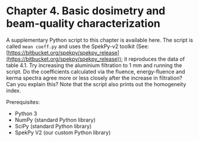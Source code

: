 # Chapter 4. Basic dosimetry and beam-quality characterization

A supplementary Python script to this chapter is available here. The script is
called `mean coeff.py` and uses the SpekPy-v2 toolkit (See: [https://bitbucket.org/spekpy/spekpy_release](https://bitbucket.org/spekpy/spekpy_release)); it reproduces the data
of table 4.1. Try increasing the aluminium filtration to 1 mm and running
the script. Do the coefficients calculated via the fluence, energy-fluence and
kerma spectra agree more or less closely after the increase in filtration? Can
you explain this? Note that the script also prints out the homogeneity index.

Prerequisites:

* Python 3
* NumPy (standard Python library)
* SciPy (standard Python library)
* SpekPy V2 (our custom Python library)

